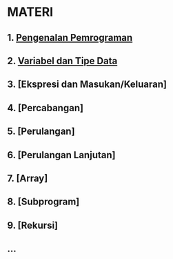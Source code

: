 <h1>MATERI</h1>

## 1. [Pengenalan Pemrograman](Pengenalan%20Pemrograman/README.md)
## 2. [Variabel dan Tipe Data](Variabel%20dan%20Tipe%20Data/README.md)
## 3. [Ekspresi dan Masukan/Keluaran]
## 4. [Percabangan]
## 5. [Perulangan]
## 6. [Perulangan Lanjutan]
## 7. [Array]
## 8. [Subprogram]
## 9. [Rekursi]
## ...

